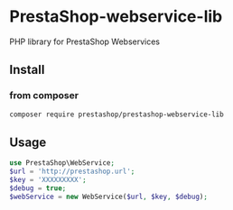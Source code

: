 # PrestaShop-webservice-lib
PHP library for PrestaShop Webservices
## Install 
### from composer
```bash
composer require prestashop/prestashop-webservice-lib
```

## Usage
```php
use PrestaShop\WebService;
$url = 'http://prestashop.url';
$key = 'XXXXXXXXX';
$debug = true;
$webService = new WebService($url, $key, $debug);
```
